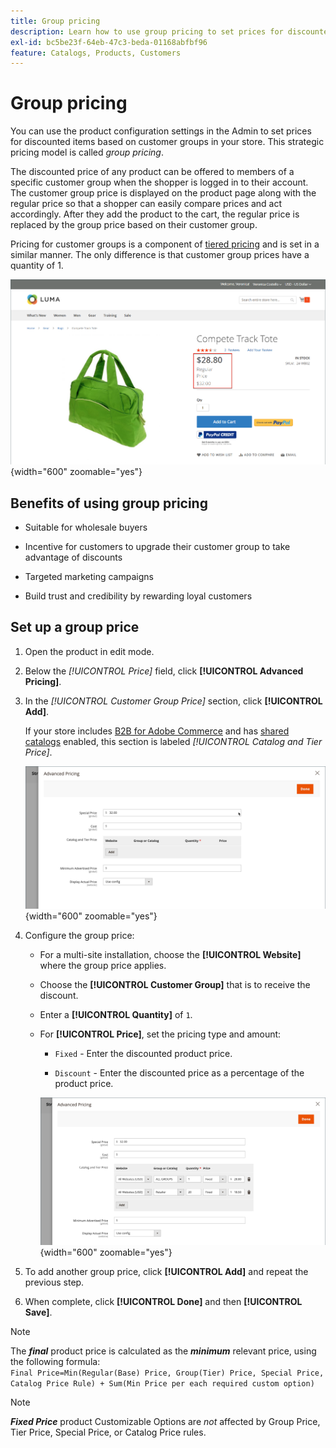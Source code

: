 ```yaml
---
title: Group pricing
description: Learn how to use group pricing to set prices for discounted items based on customer groups in your store.
exl-id: bc5be23f-64eb-47c3-beda-01168abfbf96
feature: Catalogs, Products, Customers
---
```

# Group pricing

You can use the product configuration settings in the Admin to set prices for discounted items based on customer groups in your store. This strategic pricing model is called _group pricing_.

The discounted price of any product can be offered to members of a specific customer group when the shopper is logged in to their account. The customer group price is displayed on the product page along with the regular price so that a shopper can easily compare prices and act accordingly. After they add the product to the cart, the regular price is replaced by the group price based on their customer group.

Pricing for customer groups is a component of [tiered pricing](product-price-tier.md) and is set in a similar manner. The only difference is that customer group prices have a quantity of 1.

![Customer Group Discount](./assets/storefront-price-group.png){width="600" zoomable="yes"}

## Benefits of using group pricing

- Suitable for wholesale buyers

- Incentive for customers to upgrade their customer group to take advantage of discounts

- Targeted marketing campaigns

- Build trust and credibility by rewarding loyal customers

## Set up a group price

1. Open the product in edit mode.

1. Below the _[!UICONTROL Price]_ field, click **[!UICONTROL Advanced Pricing]**.

1. In the _[!UICONTROL Customer Group Price]_ section, click **[!UICONTROL Add]**.

   If your store includes [B2B for Adobe Commerce](../b2b/introduction.md) and has [shared catalogs](../b2b/catalog-shared.md) enabled, this section is labeled _[!UICONTROL Catalog and Tier Price]_.

   ![Advanced Pricing](./assets/product-price-group.png){width="600" zoomable="yes"}

1. Configure the group price:

   - For a multi-site installation, choose the **[!UICONTROL Website]** where the group price applies.

   - Choose the **[!UICONTROL Customer Group]** that is to receive the discount.

   - Enter a **[!UICONTROL Quantity]** of `1`.

   - For **[!UICONTROL Price]**, set the pricing type and amount:

      - `Fixed` - Enter the discounted product price.

      - `Discount` - Enter the discounted price as a percentage of the product price.

      ![Customer Group Pricing](./assets/product-price-group-discount.png){width="600" zoomable="yes"}

1. To add another group price, click **[!UICONTROL Add]** and repeat the previous step.

1. When complete, click **[!UICONTROL Done]** and then **[!UICONTROL Save]**.

>[!NOTE]
>
>The **_final_** product price is calculated as the **_minimum_** relevant price, using the following formula: <br/>`Final Price=Min(Regular(Base) Price, Group(Tier) Price, Special Price, Catalog Price Rule) + Sum(Min Price per each required custom option)`

>[!NOTE]
>
>**_Fixed Price_** product Customizable Options are _not_ affected by Group Price, Tier Price, Special Price, or Catalog Price rules.
